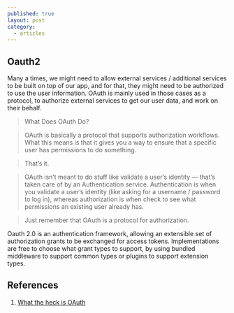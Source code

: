 ```yaml
---
published: true
layout: post
category:
  - articles
---
```

## Oauth2

Many a times, we might need to allow external services / additional services to be built on top of our app, and for that, they might need to be authorized to use the user information. OAuth is mainly used in those cases as a protocol, to authorize external services to get our user data, and work on their behalf.

> What Does OAuth Do?

> OAuth is basically a protocol that supports authorization workflows. What this means is that it gives you a way to ensure that a specific user has permissions to do something.

> That’s it.

> OAuth isn’t meant to do stuff like validate a user’s identity — that’s taken care of by an Authentication service. Authentication is when you validate a user’s identity (like asking for a username / password to log in), whereas authorization is when check to see what permissions an existing user already has.

> Just remember that OAuth is a protocol for authorization.

Oauth 2.0 is an authentication framework, allowing an extensible set of authorization grants to be exchanged for access tokens. Implementations are free to choose what grant types to support, by using bundled middleware to support common types or plugins to support extension types.


## References

1. [What the heck is OAuth](https://stormpath.com/blog/what-the-heck-is-oauth)
